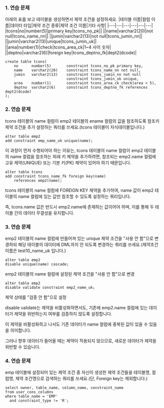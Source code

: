 ### 1. 연습 문제
아래의 표를 보고 테이블을 생성하면서 제약 조건을 설정하세요.
|테이블 이름|컬럼 이름|데이터 타입|제약 조건 종류|제약 조건 이름|기타 사항|
|---|---|---|---|---|---|
|tcons|no|number(5)|primary key|tcons_no_pk||
||name|varchar2(20)|not null|tcons_name_nn||
||jumin|varchar2(13)|not null|tcons_jumin_nn||
||jumin|varchar2(13)|unique|tcons_jumin_uk||
||area|number(1)|check|tcons_area_ck|1~4 사이 숫자|
||deptno|varchar2(6)|foreign key|tcons_deptno_fk|dept2(dcode)|
```
create table tcons(
    no      number(5)       constraint tcons_no_pk primary key,
    name    varchar2(20)    constraint tcons_name_nn not null,
    jumin   varchar2(13)    constraint tcons_jumin_nn not null
                            constraint tcons_jumin_uk unique,
    area    number(1)       constraint tcons_area_ck check(area < 5),
    deptno  varchar2(6)     constraint tcons_deptno_fk references dept2(dcode)
);
```

### 2. 연습 문제
tcons 테이블의 name 컬럼이 emp2 테이블의 ename 컬럼의 값을 참조하도록 참조키 제약 조건을 추가 설정하는 쿼리를 쓰세요.(tcons 테이블이 자식테이블입니다.)
```
alter table emp2
add constraint emp_name_uk unique(name);
```
이 과정이 먼저 수행되어야 하는 이유는, tcons 테이블의 name 컬럼이 emp2 테이블의 name 컬럼을 참조하는 외래 키 제약을 추가하려면, 참조되는 emp2.name 컬럼에 고유 제약(UNIQUE) 또는 기본 키(PK) 제약이 있어야 하기 때문입니다.
```
alter table tcons
add constraint tcons_name_fk foreign key(name)
    references emp2(name);
```
tcons 테이블의 name 컬럼에 FOREIGN KEY 제약을 추가하여, name 값이 emp2 테이블의 name 컬럼에 있는 값만 참조할 수 있도록 설정하는 쿼리입니다.

즉, tcons.name 값은 반드시 emp2.name에 존재하는 값이어야 하며, 이를 통해 두 테이블 간의 데이터 무결성을 유지합니다.

### 3. 연습 문제
emp2 테이블의 name 컬럼에 만들어져 있는 unique 제약 조건을 "사용 안 함"으로 변경하되 해당 테이블의 데이터에 DML까지 안 되도록 변경하는 쿼리를 쓰세요.(제약조건 이름은 test10_name_uk 입니다.)
```
alter table emp2
disable unique(name) cascade;
```
emp2 테이블의 name 컬럼에 설정된 제약 조건을 "사용 안 함"으로 변경
```
alter table emp2
disable validate constraint emp2_name_uk;
```
제약 상태를 "검증 안 함"으로 설정

disable validate는 제약을 비활성화하면서도, 기존에 emp2.name 컬럼에 있는 데이터가 제약을 위반하는지 여부를 검증하지 않도록 설정합니다.

이 제약을 비활성화하고 나서도 기존 데이터가 name 컬럼에 중복된 값이 있을 수 있음을 의미합니다.

그러나 향후 데이터가 들어올 때는 제약이 적용되지 않으므로, 새로운 데이터가 제약을 위반할 수 있습니다.

### 4. 연습 문제
emp 테이블에 설정되어 있는 제약 조건 중 자신이 생성한 제약 조건들을 테이블명, 컬럼명, 제약 조건명으로 검색하는 쿼리를 쓰세요.(단, Foreign key는 제외합니다.)
```
select owner, table_name, column_name, constraint_name
from user_cons_columns
where table_name = 'EMP'
  and constraint_type != 'R';
```
